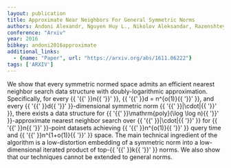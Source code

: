 ```yaml
---
layout: publication
title: Approximate Near Neighbors For General Symmetric Norms
authors: Andoni Alexandr, Nguyen Huy L., Nikolov Aleksandar, Razenshteyn Ilya, Waingarten Erik
conference: "Arxiv"
year: 2016
bibkey: andoni2016approximate
additional_links:
  - {name: "Paper", url: "https://arxiv.org/abs/1611.06222"}
tags: ['ARXIV']
---
```

We show that every symmetric normed space admits an efficient nearest neighbor search data structure with doubly-logarithmic approximation. Specifically, for every \{\{ '\{\{' \}\}n\{\{ '\}\}' \}\}, \{\{ '\{\{' \}\}d = n^\{o(1)\}\{\{ '\}\}' \}\}, and every \{\{ '\{\{' \}\}d\{\{ '\}\}' \}\}-dimensional symmetric norm \{\{ '\{\{' \}\}\|\cdot\|\{\{ '\}\}' \}\}, there exists a data structure for \{\{ '\{\{' \}\}\mathrm\{poly\}(\log \log n)\{\{ '\}\}' \}\}-approximate nearest neighbor search over \{\{ '\{\{' \}\}\|\cdot\|\{\{ '\}\}' \}\} for \{\{ '\{\{' \}\}n\{\{ '\}\}' \}\}-point datasets achieving \{\{ '\{\{' \}\}n^\{o(1)\}\{\{ '\}\}' \}\} query time and \{\{ '\{\{' \}\}n^\{1+o(1)\}\{\{ '\}\}' \}\} space. The main technical ingredient of the algorithm is a low-distortion embedding of a symmetric norm into a low-dimensional iterated product of top-\{\{ '\{\{' \}\}k\{\{ '\}\}' \}\} norms. We also show that our techniques cannot be extended to general norms.
